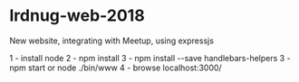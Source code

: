 # lrdnug-web-2018
New website, integrating with Meetup, using expressjs

1 - install node
2 - npm install
3 - npm install --save handlebars-helpers
3 - npm start or  node ./bin/www
4 - browse localhost:3000/
